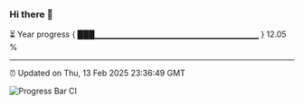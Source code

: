 ### Hi there 👋

⏳ Year progress { ███▁▁▁▁▁▁▁▁▁▁▁▁▁▁▁▁▁▁▁▁▁▁▁▁▁▁▁ } 12.05 %

---

⏰ Updated on Thu, 13 Feb 2025 23:36:49 GMT

![Progress Bar CI](https://github.com/IshwaranRudhara/GIT-ACTION/workflows/Progress%20Bar%20CI/badge.svg)

